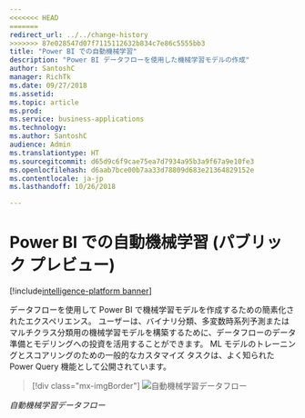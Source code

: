 ```yaml
---
<<<<<<< HEAD
=======
redirect_url: ../../change-history
>>>>>>> 87e028547d07f7115112632b834c7e86c5555bb3
title: "Power BI での自動機械学習"
description: "Power BI データフローを使用した機械学習モデルの作成"
author: SantoshC
manager: RichTk
ms.date: 09/27/2018
ms.assetid: 
ms.topic: article
ms.prod: 
ms.service: business-applications
ms.technology: 
ms.author: SantoshC
audience: Admin
ms.translationtype: HT
ms.sourcegitcommit: d65d9c6f9cae75ea7d7934a95b3a9f67a9e10fe3
ms.openlocfilehash: d6aab7bce00b7aa33d78809d683e21364829152e
ms.contentlocale: ja-jp
ms.lasthandoff: 10/26/2018

---
```

#  <a name="automated-machine-learning-in-power-bi-public-preview"></a>Power BI での自動機械学習 (パブリック プレビュー)

[!include[intelligence-platform banner](../../includes/intelligence-platform.md)]



データフローを使用して Power BI で機械学習モデルを作成するための簡素化されたエクスペリエンス。
ユーザーは、バイナリ分類、多変数時系列予測またはマルチクラス分類用の機械学習モデルを構築するために、データフローのデータ準備とモデリングへの投資を活用することができます。 ML モデルのトレーニングとスコアリングのための一般的なカスタマイズ タスクは、よく知られた Power Query 機能として公開されています。

> [!div class="mx-imgBorder"]
> ![](media/automated-ml-dataflows.png "自動機械学習データフロー")

*自動機械学習データフロー*

